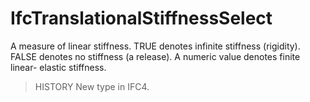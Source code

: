 IfcTranslationalStiffnessSelect
===============================
A measure of linear stiffness. TRUE denotes infinite stiffness (rigidity).
FALSE denotes no stiffness (a release). A numeric value denotes finite linear-
elastic stiffness.  
  
> HISTORY  New type in IFC4.  


